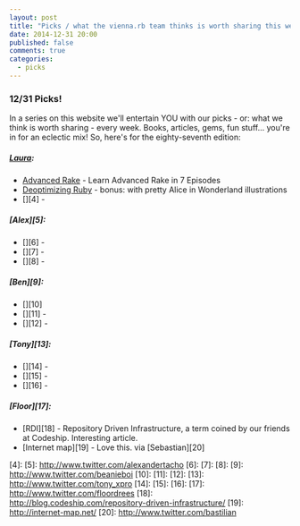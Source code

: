 ```yaml
---
layout: post
title: "Picks / what the vienna.rb team thinks is worth sharing this week"
date: 2014-12-31 20:00
published: false
comments: true
categories:
  - picks
---
```


### 12/31 Picks!

In a series on this website we'll entertain YOU with our picks - or: what we think is worth sharing - every week.
Books, articles, gems, fun stuff... you're in for an eclectic mix! So, here's for the eighty-seventh edition:

##### [Laura][1]:
  - [Advanced Rake][2] - Learn Advanced Rake in 7 Episodes
  - [Deoptimizing Ruby][3] - bonus: with pretty Alice in Wonderland illustrations
  - [][4] -

##### [Alex][5]:
  - [][6] -
  - [][7] -
  - [][8] -

##### [Ben][9]:
  - [][10]
  - [][11] -
  - [][12] -

##### [Tony][13]:
  - [][14] -
  - [][15] -
  - [][16] -

##### [Floor][17]:
  - [RDI][18] - Repository Driven Infrastructure, a term coined by our friends at Codeship. Interesting article.
  - [Internet map][19] - Love this. via [Sebastian][20]

[1]: http://www.twitter.com/alicetragedy
[2]: http://devblog.avdi.org/2014/04/30/learn-advanced-rake-in-7-episodes/
[3]: http://www.chrisseaton.com/rubytruffle/deoptimizing
[4]:
[5]: http://www.twitter.com/alexandertacho
[6]:
[7]:
[8]:
[9]: http://www.twitter.com/beanieboi
[10]:
[11]:
[12]:
[13]: http://www.twitter.com/tony_xpro
[14]:
[15]:
[16]:
[17]: http://www.twitter.com/floordrees
[18]: http://blog.codeship.com/repository-driven-infrastructure/
[19]: http://internet-map.net/
[20]: http://www.twitter.com/bastilian
